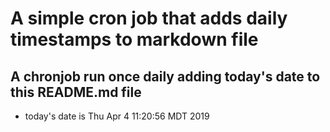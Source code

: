 A simple cron job that adds daily timestamps to markdown file
============================================================
## A chronjob run once daily adding today's date to this README.md file
* today's date is Thu Apr  4 11:20:56 MDT 2019
